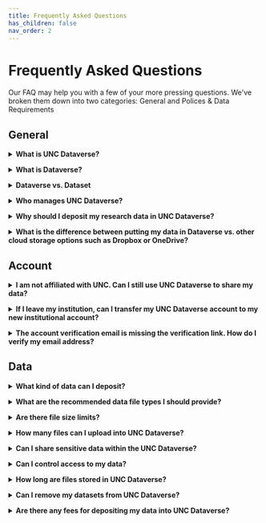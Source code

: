 ```yaml
---
title: Frequently Asked Questions
has_children: false
nav_order: 2
---
```

<script src="https://unpkg.com/vanilla-back-to-top@7.2.1/dist/vanilla-back-to-top.min.js"></script>
<script>addBackToTop({
  diameter: 56,
  backgroundColor: 'rgb(75, 156, 211)',
  textColor: '#fff'
})</script>

# Frequently Asked Questions

Our FAQ may help you with a few of your more pressing questions. We've broken them down into two categories: General and Polices & Data Requirements

## General

<details>
  <summary><strong>What is UNC Dataverse?</strong></summary><br>
  
  UNC Dataverse is the University of North Carolina at Chapel Hill's data repository. It is available to all UNC-CH faculty, students, and staff, as well as to the general public for sharing and preserving research data and data related materials. UNC Dataverse is managed and maintained by <a href="https://odum.unc.edu" target="_blank">The Odum Institute</a>.
  <p></p>
  Users are encouraged to explore the tool using our <a href="https://demo-dataverse.odum.unc.edu/dataverse/root" target="_blank">UNC Demo Dataverse</a>, our tutorials (link), as well as this user guide. If you have further questions, please contact The Odum Institute Data Archive at <a href="mailto:odumarchive@unc.edu">odumarchive@unc.edu</a>. 
</details>
<p></p>
<details>
  <summary><strong>What is Dataverse?</strong></summary><br>
  
  Dataverse is an open source web-based platform for sharing, preserving, and finding research data. It was developed by the <a href="https://www.iq.harvard.edu/product-development" target="_blank">Institute for Quantitative Social Science at Harvard University</a> and has been enhanced and adopted by many institutions across the world. For a brief overview of Dataverse's history and features, please view the video below, or visit <a href="https://dataverse.org/" target="_blank">The Dataverse Project</a>. 
</details>
<p></p>
<details>
  <summary><strong>Dataverse vs. Dataset</strong></summary><br>
  
  A dataverse is a collection that can hold datasets as well as other dataverse collections. You can think of it as a container as depicted below. 
  <img src="https://agooch.github.io/testsite/assets/images/containerimage.png">
  This permits users to organize their research in various ways. For examples of how you can organize your data within UNC Dataverse, please see the Dataverse Organization Examples in the UNC Demo Dataverse. ADD LINK
</details>
<p></p>
<details>
  <summary><strong>Who manages UNC Dataverse?</strong></summary><br>
  
  UNC Dataverse is managed and maintained by <a href="https://odum.unc.edu">The Odum Institute for Research in Social Science</a> at the University of North Carolina at Chapel Hill. 
  <p></p>
  Systems development and technical support is provided by the <a href="https://odum.unc.edu/rdis/" target="_blank">Odum Institute Research Data and Information Systems</a> team. RDIS also offers custom Dataverse deployment and external tool development for integration with the Dataverse platform. External tools can range from metadata exploration and data analysis to data visualization applications and machine learning. To learn more about these services, please contact <a href="mailto:Jonathan_Crabtree@unc.edu">jonathan_crabtree@unc.edu</a>.  
  <p></p>
  Data management planning, archiving, curation, and training is provided by the <a href="https://odum.unc.edu/archive/" target="_blank">Odum Institute Data Archive</a>. UNC Dataverse support services are also offered in customizable packages that meet your project needs. Quotes are available upon request. We recommend setting up a brief, free consultation to discuss the needs of your project and your project timeline. To learn more about our services, please see <a href="https://odum.unc.edu/archive/#archive5" target="_blank">UNC Dataverse Support Services</a>.    
</details>
<p></p>
<details>
  <summary><strong>Why should I deposit my research data in UNC Dataverse?</strong></summary><br>
  
   Sharing and preserving research data is an important part of the research lifecycle. By depositing your data in a data repository like UNC Dataverse, you are ensuring that your research is accessible and reusable well into the future. Not only is this beneficial for your own research needs, but it permits others to build upon your work to advance scientific inquiry and discovery. 
  <p></p>
   The U.S. Office of Science and Technology Policy has released various memos (<a href="https://obamawhitehouse.archives.gov/sites/default/files/microsites/ostp/ostp_public_access_memo_2013.pdf" target="_blank">2013</a>, <a href="https://www.whitehouse.gov/wp-content/uploads/2022/08/08-2022-OSTP-Public-Access-Memo.pdf" target="_blank">2022</a>) charging federal funding agencies with developing and honing their <a href="https://odum.unc.edu/archive/#archive3" target="_blank">data management and sharing policies</a> for all funded research. In order to comply with these policies, researchers must share the outputs of their research with the public in appropriate data repositories.
  <p></p>
   In addition to government mandates, research communities are quickly adopting the <a href="https://www.go-fair.org/fair-principles/" target="_blank">FAIR Principles</a> for making data Findable, Accessible, Interoperable, and Reusable.  These principles offer guidance for ensuring that data are properly preserved, described, and shared for future access and reuse. UNC Dataverse is FAIR compliant.  

</details>
<p></p>
<details>
  <summary><strong>What is the difference between putting my data in Dataverse vs. other cloud storage options such as Dropbox or OneDrive?</strong></summary><br>
  
   While Dropbox and OneDrive may be approved and viable options for storing data during the active phase of your research, they are not long-term preservation and access platforms. Additionally, they do not support <a href="https://www.go-fair.org/fair-principles/" target="_blank">FAIR Principles</a> for making data Findable, Accessible, Interoperable, and Reusable. 
  <p></p>
  Using an established and trusted data repository like UNC Dataverse to share and archive your data ensures your research outputs and hard work are well described and findable now and into the future. 
  <p></p>
  Through UNC Dataverse, users can understand the context and licensing of your data thanks to the machine-readable metadata and customizable terms of use provided by a data repository. UNC Dataverse is built on recognized preservation technology that performs checks and audits on files and is backed up regularly to multiple servers across the country, meaning your data are safe from corruption and loss. The Odum Institute staff are also fully committed to the long-term preservation of research data and have developed <a href="https://odum.unc.edu/archive/#archive1" target="_blank">policies</a> around data archiving and security best practices and standards. 

</details>

## Account

<details>
  <summary><strong>I am not affiliated with UNC.  Can I still use UNC Dataverse to share my data?</strong></summary><br>
  
   Yes. UNC Dataverse is available to all users outside of UNC Chapel Hill. Users may create their accounts using either their own institutional login via the Institutions option or they may create an account with a username and email option. You can learn more about Creating a Dataverse (link) account in our Getting Started (link) guide.
</details>
<p></p>
<details>
  <summary><strong>If I leave my institution, can I transfer my UNC Dataverse account to my new institutional account?</strong></summary><br>
  
   For account transfers, please contact us using the Support button at the top of UNC Dataverse. Provide your current account email address and username from UNC Dataverse in the body of the message and let us know that you would like to transfer your account to a new institutional login. We will contact you for further information in order to get the transfer completed.  
</details>
<p></p>
<details>
  <summary><strong>The account verification email is missing the verification link. How do I verify my email address?</strong></summary><br>
  
   This is a known issue. Unfortunately, some institutions have had to implement strict spam and email security filters that strip certain URLs from email messages. This is the case for UNC emails. We are unable to resolve this issue at the moment; however, users are still able to use UNC Dataverse fully without limitations even if their email address is not verified. 
</details>

## Data

<details>
  <summary><strong>What kind of data can I deposit?</strong></summary><br>
  
   UNC Dataverse accepts all types of data; however, it offers optimized preservation for certain file types such as Stata, R, SPSS, and some Excel file types. Dataverse processes these optimized preservation file types during ingest and creates a software agnostic tab-delimited version as well as an RData version of the file for long-term access and preservation. Optimized preservation also permits users the ability to explore these file types within the UNC Dataverse interface. 
  <p></p>
  All other file types are preserved at the bit-level only.
  <p></p>
   While UNC Dataverse can preserve all file types at the bit-level, it may not be the best data repository option for certain data types. If you are uncertain if UNC Dataverse is the best data repository for your research data, please contact <a href="mailto:odumarchive@unc.edu">odumarchive@unc.edu</a> to schedule a free consultation. 

</details>
<p></p>
<details>
  <summary><strong>What are the recommended data file types I should provide?</strong></summary><br>
  
   The file formats used by researchers are often informed by individual research practices and domain-specific standards. However, to avoid risks to long-term data preservation, access, and use that can arise from software obsolescence, the Odum Institute Data Archive recommends that data files be submitted in formats that are widely adopted, non-proprietary, free of external software dependencies, and well-documented.
  <p></p>
   The following file formats are supported with optimized preservation:
  <p></p>
   <table>
      <tr>
        <td><strong>IBM SPSS</strong></td>
        <td>.por OR .sav</td>
        <td>Versions 7 to 22</td>
      </tr>
      <tr>
        <td><strong>Stata</strong></td>
        <td>.dta</td>
        <td>Versions 4 to 15</td>
      </tr>
      <tr>
        <td><strong>R</strong></td>
        <td>.RData</td>
        <td>Versions 1 to 3</td>
      </tr>
      <tr>
        <td><strong>Excel</strong></td>
        <td>.xlsx</td>
        <td>.xls is not supported</td>
      </tr>
      <tr>
        <td><strong>Comma-separated values</strong></td>
        <td>.csv</td>
        <td>Limited support</td>
      </tr>
    </table> 
  <p></p>
   The following file formats for document files such as README files, codebooks/data dictionaries, instruments, and methodology reports are recommended:
  <p></p>
    <table>
      <tr>
        <td><strong>Text</strong></td>
        <td>.txt</td>
      </tr>
      <tr>
        <td><strong>Adobe Portable Document Format</strong></td>
        <td>.pdf/ua OR .pdf/a OR .pdf</td>
      </tr>
    </table>
  
</details>
<p></p>
<details>
  <summary><strong>Are there file size limits?</strong></summary><br>
  
   UNC Dataverse accepts self-deposit uploads of 2 GB per file. For individual files over 2GB in size, please contact <a href="mailto:odumarchive@unc.edu">odumarchive@unc.edu</a> for assistance or alternative storage solutions.
  <p></p>
   If your total file size is over 1TB, please contact <a href="mailto:odumarchive@unc.edu">odumarchive@unc.edu</a> for a quote for additional storage or to learn about alternative storage solutions. 

</details>
<p></p>
<details>
  <summary><strong>How many files can I upload into UNC Dataverse?</strong></summary><br>
  
   Currently there is no limit for how many files you may upload into UNC Dataverse; however, if your total file size is more than 1TB, please contact <a href="mailto:odumarchive@unc.edu">odumarchive@unc.edu</a> for a quote for additional storage or to learn about alternative storage solutions. 
</details>
<p></p>
<details>
  <summary><strong>Can I share sensitive data within the UNC Dataverse?</strong></summary><br>
  
   UNC Dataverse cannot store or share sensitive data containing identifiable information such as protected health information (PHI) or personal identifiable information (PII). We recommend using the Safe Harbor or other approved methods for de-identifying data before depositing into UNC Dataverse. If your data cannot be de-identified, please contact <ahref="odumarchive@unc.edu">odumarchive@unc.edu</a> for alternative solutions to sharing sensitive data. 
</details>
<p></p>
<details>
  <summary><strong>Can I control access to my data?</strong></summary><br>
  
   Yes. UNC Dataverse offers access controls to Admin and Curator roles of your Dataset(s). Individual files can be Restricted, and Access Requests can be enabled to permit users to request access to each file through UNC Dataverse. To learn more about Access Restrictions, please see the Access Controls for Data section (link) of the Getting Started (link) guide. 
</details>
<p></p>
<details>
  <summary><strong>How long are files stored in UNC Dataverse?</strong></summary><br>
  
   Files are stored in perpetuity. The Odum Institute Data Archive and UNC Dataverse are members of Data-PASS, a community dedicated to the preservation of research data. As such, we have implemented a <a href="https://odum.unc.edu/wp-content/uploads/sites/1060/2020/01/Policy_DigitalPreservation_2020200124.pdf" target="_blank">Digital Preservation Policy</a> which defines our succession plan for continued access to our holdings. 
</details>
<p></p>
<details>
  <summary><strong>Can I remove my datasets from UNC Dataverse?</strong></summary><br>
  
   UNC Dataverse is an open data repository for sharing and preserving research data. All published data are given a persistent unique identifier (DOI), which directs users to the permanent published dataset record. In most instances, we would not recommend removing data from UNC Dataverse; however, if data are discovered to be too sensitive or in violation of copyright or terms of use, Odum Institute Data Archivists will remove the data from UNC Dataverse. 
  <p></p>
   If you have questions about removing your data from UNC Dataverse, please contact <a href="mailto:odumarchive@unc.edu">odumarchive@unc.edu</a>. 

</details>
<p></p>
<details>
  <summary><strong>Are there any fees for depositing my data into UNC Dataverse?</strong></summary><br>
  
   Self-archiving in UNC Dataverse is free to all users. If you would like additional support in archiving your research data, the Odum Institute Data Archive offers UNC Dataverse Support Services for all aspects of the archiving process. Contact <a href="mailto:odumarchive@unc.edu">odumarchive@unc.edu</a> to schedule a free consultation to learn more about these services and obtain a quote. 
</details>
